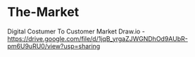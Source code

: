 # The-Market
Digital Costumer To Customer Market 
Draw.io - https://drive.google.com/file/d/1jqB_yrgaZJWGNDhOd9AUbR-pm6U9uRU0/view?usp=sharing
